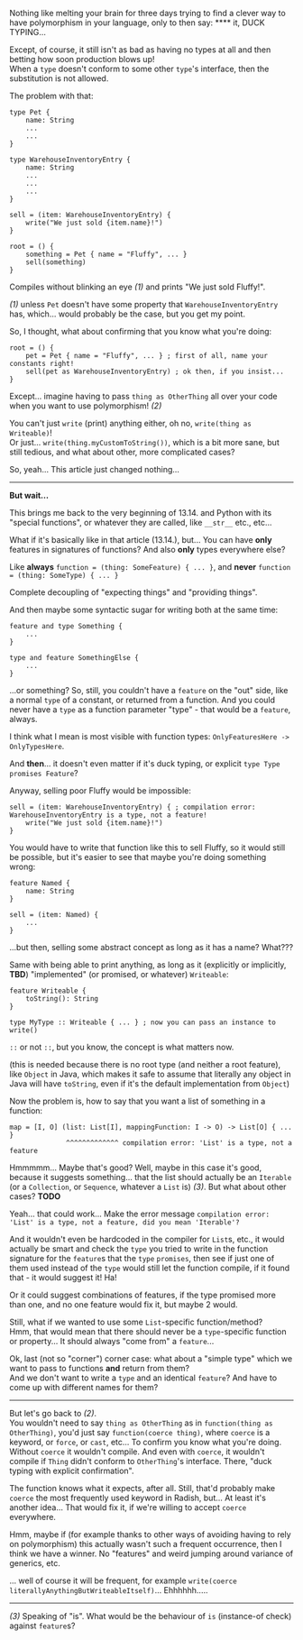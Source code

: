 Nothing like melting your brain for three days trying to find a clever way to have polymorphism in your language,
only to then say: **** it, DUCK TYPING...

Except, of course, it still isn't as bad as having no types at all and then betting how soon production blows up!\
When a `type` doesn't conform to some other `type`'s interface, then the substitution is not allowed.

The problem with that:

```
type Pet {
    name: String
    ...
    ...
}

type WarehouseInventoryEntry {
    name: String
    ...
    ...
    ...
}

sell = (item: WarehouseInventoryEntry) {
    write("We just sold {item.name}!")
}

root = () {
    something = Pet { name = "Fluffy", ... }
    sell(something)
}
```

Compiles without blinking an eye _(1)_ and prints "We just sold Fluffy!".

_(1)_ unless `Pet` doesn't have some property that `WarehouseInventoryEntry` has, which... would probably be the case, but you get my point.

So, I thought, what about confirming that you know what you're doing:

```
root = () {
    pet = Pet { name = "Fluffy", ... } ; first of all, name your constants right!
    sell(pet as WarehouseInventoryEntry) ; ok then, if you insist...
}
```

Except... imagine having to pass `thing as OtherThing` all over your code when you want to use polymorphism! _(2)_

You can't just `write` (print) anything either, oh no, `write(thing as Writeable)`!\
Or just... `write(thing.myCustomToString())`, which is a bit more sane, but still tedious,
and what about other, more complicated cases?

So, yeah... This article just changed nothing...

------

**But wait...**

This brings me back to the very beginning of 13.14. and Python with its "special functions",
or whatever they are called, like `__str__` etc., etc...

What if it's basically like in that article (13.14.), but... You can have **only** features in signatures of functions?
And also **only** types everywhere else?

Like **always** `function = (thing: SomeFeature) { ... }`, and **never** `function = (thing: SomeType) { ... }`

Complete decoupling of "expecting things" and "providing things".

And then maybe some syntactic sugar for writing both at the same time:

```
feature and type Something {
    ...
}

type and feature SomethingElse {
    ...
}
```

...or something? So, still, you couldn't have a `feature` on the "out" side, like a normal `type` of a constant,
or returned from a function.
And you could never have a `type` as a function parameter "type" - that would be a `feature`, always.

I think what I mean is most visible with function types: `OnlyFeaturesHere -> OnlyTypesHere`.

And **then**... it doesn't even matter if it's duck typing, or explicit `type Type promises Feature`?

Anyway, selling poor Fluffy would be impossible:

```
sell = (item: WarehouseInventoryEntry) { ; compilation error: WarehouseInventoryEntry is a type, not a feature!
    write("We just sold {item.name}!")
}
```

You would have to write that function like this to sell Fluffy, so it would still be possible,
but it's easier to see that maybe you're doing something wrong:

```
feature Named {
    name: String
}

sell = (item: Named) {
    ...
}
```

...but then, selling some abstract concept as long as it has a name? What???

Same with being able to print anything, as long as it (explicitly or implicitly, **TBD**) "implemented" (or promised, or whatever) `Writeable`:

```
feature Writeable {
    toString(): String
}

type MyType :: Writeable { ... } ; now you can pass an instance to write()
```

`::` or not `::`, but you know, the concept is what matters now.

(this is needed because there is no root type (and neither a root feature), like `Object` in Java, which makes it safe to assume that
literally any object in Java will have `toString`, even if it's the default implementation from `Object`)

Now the problem is, how to say that you want a list of something in a function:

```
map = [I, O] (list: List[I], mappingFunction: I -> O) -> List[O] { ... }
              ^^^^^^^^^^^^^ compilation error: 'List' is a type, not a feature
```

Hmmmmm... Maybe that's good? Well, maybe in this case it's good, because it suggests something...
that the list should actually be an `Iterable` (or a `Collection`, or `Sequence`, whatever a `List` is) _(3)_. But what about other cases? **TODO**

Yeah... that could work... Make the error message `compilation error: 'List' is a type, not a feature, did you mean 'Iterable'?`

And it wouldn't even be hardcoded in the compiler for `List`s, etc., it would actually be smart
and check the `type` you tried to write in the function signature for the `feature`s that the `type` `promises`,
then see if just one of them used instead of the `type` would still let the function compile, if it found that - it would suggest it!
Ha!

Or it could suggest combinations of features, if the type promised more than one, and no one feature would fix it, but maybe 2 would.

Still, what if we wanted to use some `List`-specific function/method?\
Hmm, that would mean that there should never be a `type`-specific function or property... It should always "come from" a `feature`...

Ok, last (not so "corner") corner case: what about a "simple type" which we want to pass to functions **and** return from them?\
And we don't want to write a `type` and an identical `feature`? And have to come up with different names for them?

----

But let's go back to _(2)_.\
You wouldn't need to say `thing as OtherThing` as in `function(thing as OtherThing)`,
you'd just say `function(coerce thing)`, where `coerce` is a keyword, or `force`, or `cast`, etc...
To confirm you know what you're doing. Without `coerce` it wouldn't compile. And even with `coerce`, it wouldn't compile
if `Thing` didn't conform to `OtherThing`'s interface. There, "duck typing with explicit confirmation".

The function knows what it expects, after all.
Still, that'd probably make `coerce` the most frequently used keyword in Radish, but...
At least it's another idea... That would fix it, if we're willing to accept `coerce` everywhere.

Hmm, maybe if (for example thanks to other ways of avoiding having to rely on polymorphism) this actually wasn't such a frequent
occurrence, then I think we have a winner. No "features" and weird jumping around variance of generics, etc.

... well of course it will be frequent, for example `write(coerce literallyAnythingButWriteableItself)`... Ehhhhhh.....

----

_(3)_ Speaking of "is". What would be the behaviour of `is` (instance-of check) against `feature`s?